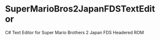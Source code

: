# SuperMarioBros2JapanFDSTextEditor
C# Text Editor for Super Mario Brothers 2 Japan FDS Headered ROM
